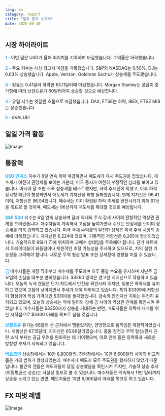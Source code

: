 ```yaml
---
lang: ko
category: report
title: "일과 종료 보고서"
date: 2025-06-30
---
```



<h2>시장 하이라이트</h2>
<strong style="color: #2caef7;">1 - </strong> 이번 달은 USD가 올해 최저치를 기록하며 마감했습니다. 수익률은 하락했습니다.

<strong style="color: #2caef7;">2 - </strong> 주요 지수는 사상 최고치 마감을 기록했습니다. S&P와 NASDAQ는 0.50%, DJ는 0.63% 상승했습니다. Apple, Verizon, Goldman Sachs가 상승세를 주도했습니다.


<strong style="color: #2caef7;">3 - </strong> 원유는 0.41달러 하락한 65.11달러에 마감했습니다. Morgan Stanley는 공급이 증가함에 따라 브렌트유가 60달러까지 상승할 것으로 예상합니다.

<strong style="color: #2caef7;">4 - </strong> 유럽 지수는 엇갈린 흐름으로 마감했습니다. DAX, FTSE는 하락, IBEX, FTSE MIB는 상승했습니다.

<strong style="color: #2caef7;">5 - </strong> #VALUE!



<h2>일일 가격 활동</h2>
<img src="https://markleighedu.github.io/img/Jun-2025/30-Jun-2025/price.jpg" alt="Image"/>

<h2>통찰력</h2>
<strong style="color: #2caef7;">USD 인덱스</strong> 지수가 6일 연속 하락 마감하면서 매도세가 다시 주도권을 잡았습니다. 매수세가 여전히 관망세를 보이는 가운데, 미국 증시가 여전히 부정적인 심리를 보이고 있습니다. 아시아 장 초반 소폭 상승세를 테스트했지만, 하락 추세선에 막혔고, 이후 하락 삼각형 패턴이 형성되면서 매도세가 기저선을 하향 돌파했습니다. 현재 지지선은 96.41이며, 저항선은 96.94입니다. 매수세는 이미 확립된 하락 추세를 반전시키기 위해 97선을 목표로 할 것이며, 매도세는 96선까지 매도세를 확대할 것으로 예상됩니다.

<strong style="color: #2caef7;">S&P 500</strong> 지수는 6일 연속 상승하며 달러 약세와 주식 강세 사이의 전형적인 역상관 관계를 드러냈습니다. 매수자들이 계속해서 고점을 높여가면서 수요는 안정세를 보이며 상승세를 더욱 강화하고 있습니다. 미국 국채 수익률의 부진한 성적은 미국 주식 시장의 강세에 더해졌습니다. 지지선은 6,224에 있으며, 기록적인 저항선은 6,265에 형성되었습니다. 기술적으로 RSI가 71에 위치하며 과매수 상태임을 주목해야 합니다. 단기 차트에서 트레이더들이 되돌림이나 제한적인 조정 가능성을 주시하고 있으므로, 차익 실현 가능성을 고려해야 합니다. 새로운 무역 협상 발표 또한 강세장에 영향을 미칠 수 있습니다.

<strong style="color: #2caef7;">금</strong> 매수자들은 개장 직후부터 매수세를 주도하며 하루 종일 수요를 유지하며 지난주 금요일의 손실을 대부분 만회했습니다. $3260 영역은 견고한 지지선으로 작용하고 있습니다. 오늘의 녹색 캔들은 단기 차트에서 반전을 확인시켜 주지만, 일봉은 하락세를 유지하고 있으며 고점이 낮아지면서 추세가 더욱 악화되고 있습니다. 특히 $3309에 저항선이 형성되어 핵심 가격대인 $3300을 돌파했습니다. 금속의 안전자산 지위는 여전히 유지되고 있으며, 오늘의 상승세는 약세 달러와 강세 금 사이의 역상관 관계를 확인시켜 주었습니다. 매수자들은 $3350까지 상승을 기대하는 반면, 매도자들은 하락세 재개를 위한 시작점으로 $3300 아래를 목표로 삼을 것입니다.

<strong style="color: #2caef7;">브렌트유</strong> 유가는 66달러 선 근처에서 맴돌았지만, 양방향으로 움직임은 제한적이었습니다. 저항선은 67.15달러, 지지선은 65.86달러였습니다. 중동 정전과 무역 협상/관세 관련 소식 부재는 공급 우려를 완화하는 데 기여했으며, 이로 인해 좁은 등락폭과 새로운 방향성 부재가 지속되고 있습니다.

<strong style="color: #2caef7;">비트코인</strong> 상승장에서는 10만 8,800달러, 하락장에서는 10만 6,600달러 사이의 비교적 좁은 거래 범위가 형성되었는데, 매수자나 매도자 모두 주도권을 행사하지 않았기 때문입니다. 빨간색 캔들은 매도자들이 당일 상승했음을 확인시켜 주지만, 기술적 상승 추세(이동평균선 상승)는 사실상 횡보로 볼 수 있습니다. 매수자들은 계속해서 11만 달러까지 상승을 노리고 있는 반면, 매도자들은 10만 6,000달러 아래를 목표로 하고 있습니다.



<h2>FX 피벗 레벨</h2>
<img src="https://markleighedu.github.io/img/Jun-2025/30-Jun-2025/pivot.jpg" alt="Image"/>